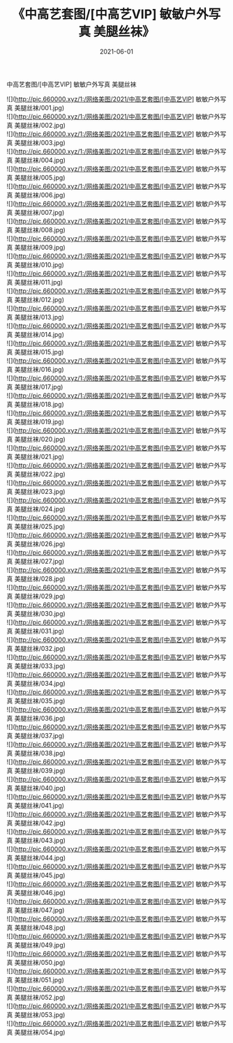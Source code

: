 ﻿---
layout: post
title:  《中高艺套图/[中高艺VIP] 敏敏户外写真 美腿丝袜》
date:   2021-06-01
img: http://pic.660000.xyz/1:/网络美图/2021/中高艺套图/[中高艺VIP] 敏敏户外写真 美腿丝袜/000.jpg
categories: [美女, 清纯, 唯美]
---

中高艺套图/[中高艺VIP] 敏敏户外写真 美腿丝袜

 ![](http://pic.660000.xyz/1:/网络美图/2021/中高艺套图/[中高艺VIP] 敏敏户外写真 美腿丝袜/001.jpg) <br>![](http://pic.660000.xyz/1:/网络美图/2021/中高艺套图/[中高艺VIP] 敏敏户外写真 美腿丝袜/002.jpg) <br>![](http://pic.660000.xyz/1:/网络美图/2021/中高艺套图/[中高艺VIP] 敏敏户外写真 美腿丝袜/003.jpg) <br>![](http://pic.660000.xyz/1:/网络美图/2021/中高艺套图/[中高艺VIP] 敏敏户外写真 美腿丝袜/004.jpg) <br>![](http://pic.660000.xyz/1:/网络美图/2021/中高艺套图/[中高艺VIP] 敏敏户外写真 美腿丝袜/005.jpg) <br>![](http://pic.660000.xyz/1:/网络美图/2021/中高艺套图/[中高艺VIP] 敏敏户外写真 美腿丝袜/006.jpg) <br>![](http://pic.660000.xyz/1:/网络美图/2021/中高艺套图/[中高艺VIP] 敏敏户外写真 美腿丝袜/007.jpg) <br>![](http://pic.660000.xyz/1:/网络美图/2021/中高艺套图/[中高艺VIP] 敏敏户外写真 美腿丝袜/008.jpg) <br>![](http://pic.660000.xyz/1:/网络美图/2021/中高艺套图/[中高艺VIP] 敏敏户外写真 美腿丝袜/009.jpg) <br>![](http://pic.660000.xyz/1:/网络美图/2021/中高艺套图/[中高艺VIP] 敏敏户外写真 美腿丝袜/010.jpg) <br>![](http://pic.660000.xyz/1:/网络美图/2021/中高艺套图/[中高艺VIP] 敏敏户外写真 美腿丝袜/011.jpg) <br>![](http://pic.660000.xyz/1:/网络美图/2021/中高艺套图/[中高艺VIP] 敏敏户外写真 美腿丝袜/012.jpg) <br>![](http://pic.660000.xyz/1:/网络美图/2021/中高艺套图/[中高艺VIP] 敏敏户外写真 美腿丝袜/013.jpg) <br>![](http://pic.660000.xyz/1:/网络美图/2021/中高艺套图/[中高艺VIP] 敏敏户外写真 美腿丝袜/014.jpg) <br>![](http://pic.660000.xyz/1:/网络美图/2021/中高艺套图/[中高艺VIP] 敏敏户外写真 美腿丝袜/015.jpg) <br>![](http://pic.660000.xyz/1:/网络美图/2021/中高艺套图/[中高艺VIP] 敏敏户外写真 美腿丝袜/016.jpg) <br>![](http://pic.660000.xyz/1:/网络美图/2021/中高艺套图/[中高艺VIP] 敏敏户外写真 美腿丝袜/017.jpg) <br>![](http://pic.660000.xyz/1:/网络美图/2021/中高艺套图/[中高艺VIP] 敏敏户外写真 美腿丝袜/018.jpg) <br>![](http://pic.660000.xyz/1:/网络美图/2021/中高艺套图/[中高艺VIP] 敏敏户外写真 美腿丝袜/019.jpg) <br>![](http://pic.660000.xyz/1:/网络美图/2021/中高艺套图/[中高艺VIP] 敏敏户外写真 美腿丝袜/020.jpg) <br>![](http://pic.660000.xyz/1:/网络美图/2021/中高艺套图/[中高艺VIP] 敏敏户外写真 美腿丝袜/021.jpg) <br>![](http://pic.660000.xyz/1:/网络美图/2021/中高艺套图/[中高艺VIP] 敏敏户外写真 美腿丝袜/022.jpg) <br>![](http://pic.660000.xyz/1:/网络美图/2021/中高艺套图/[中高艺VIP] 敏敏户外写真 美腿丝袜/023.jpg) <br>![](http://pic.660000.xyz/1:/网络美图/2021/中高艺套图/[中高艺VIP] 敏敏户外写真 美腿丝袜/024.jpg) <br>![](http://pic.660000.xyz/1:/网络美图/2021/中高艺套图/[中高艺VIP] 敏敏户外写真 美腿丝袜/025.jpg) <br>![](http://pic.660000.xyz/1:/网络美图/2021/中高艺套图/[中高艺VIP] 敏敏户外写真 美腿丝袜/026.jpg) <br>![](http://pic.660000.xyz/1:/网络美图/2021/中高艺套图/[中高艺VIP] 敏敏户外写真 美腿丝袜/027.jpg) <br>![](http://pic.660000.xyz/1:/网络美图/2021/中高艺套图/[中高艺VIP] 敏敏户外写真 美腿丝袜/028.jpg) <br>![](http://pic.660000.xyz/1:/网络美图/2021/中高艺套图/[中高艺VIP] 敏敏户外写真 美腿丝袜/029.jpg) <br>![](http://pic.660000.xyz/1:/网络美图/2021/中高艺套图/[中高艺VIP] 敏敏户外写真 美腿丝袜/030.jpg) <br>![](http://pic.660000.xyz/1:/网络美图/2021/中高艺套图/[中高艺VIP] 敏敏户外写真 美腿丝袜/031.jpg) <br>![](http://pic.660000.xyz/1:/网络美图/2021/中高艺套图/[中高艺VIP] 敏敏户外写真 美腿丝袜/032.jpg) <br>![](http://pic.660000.xyz/1:/网络美图/2021/中高艺套图/[中高艺VIP] 敏敏户外写真 美腿丝袜/033.jpg) <br>![](http://pic.660000.xyz/1:/网络美图/2021/中高艺套图/[中高艺VIP] 敏敏户外写真 美腿丝袜/034.jpg) <br>![](http://pic.660000.xyz/1:/网络美图/2021/中高艺套图/[中高艺VIP] 敏敏户外写真 美腿丝袜/035.jpg) <br>![](http://pic.660000.xyz/1:/网络美图/2021/中高艺套图/[中高艺VIP] 敏敏户外写真 美腿丝袜/036.jpg) <br>![](http://pic.660000.xyz/1:/网络美图/2021/中高艺套图/[中高艺VIP] 敏敏户外写真 美腿丝袜/037.jpg) <br>![](http://pic.660000.xyz/1:/网络美图/2021/中高艺套图/[中高艺VIP] 敏敏户外写真 美腿丝袜/038.jpg) <br>![](http://pic.660000.xyz/1:/网络美图/2021/中高艺套图/[中高艺VIP] 敏敏户外写真 美腿丝袜/039.jpg) <br>![](http://pic.660000.xyz/1:/网络美图/2021/中高艺套图/[中高艺VIP] 敏敏户外写真 美腿丝袜/040.jpg) <br>![](http://pic.660000.xyz/1:/网络美图/2021/中高艺套图/[中高艺VIP] 敏敏户外写真 美腿丝袜/041.jpg) <br>![](http://pic.660000.xyz/1:/网络美图/2021/中高艺套图/[中高艺VIP] 敏敏户外写真 美腿丝袜/042.jpg) <br>![](http://pic.660000.xyz/1:/网络美图/2021/中高艺套图/[中高艺VIP] 敏敏户外写真 美腿丝袜/043.jpg) <br>![](http://pic.660000.xyz/1:/网络美图/2021/中高艺套图/[中高艺VIP] 敏敏户外写真 美腿丝袜/044.jpg) <br>![](http://pic.660000.xyz/1:/网络美图/2021/中高艺套图/[中高艺VIP] 敏敏户外写真 美腿丝袜/045.jpg) <br>![](http://pic.660000.xyz/1:/网络美图/2021/中高艺套图/[中高艺VIP] 敏敏户外写真 美腿丝袜/046.jpg) <br>![](http://pic.660000.xyz/1:/网络美图/2021/中高艺套图/[中高艺VIP] 敏敏户外写真 美腿丝袜/047.jpg) <br>![](http://pic.660000.xyz/1:/网络美图/2021/中高艺套图/[中高艺VIP] 敏敏户外写真 美腿丝袜/048.jpg) <br>![](http://pic.660000.xyz/1:/网络美图/2021/中高艺套图/[中高艺VIP] 敏敏户外写真 美腿丝袜/049.jpg) <br>![](http://pic.660000.xyz/1:/网络美图/2021/中高艺套图/[中高艺VIP] 敏敏户外写真 美腿丝袜/050.jpg) <br>![](http://pic.660000.xyz/1:/网络美图/2021/中高艺套图/[中高艺VIP] 敏敏户外写真 美腿丝袜/051.jpg) <br>![](http://pic.660000.xyz/1:/网络美图/2021/中高艺套图/[中高艺VIP] 敏敏户外写真 美腿丝袜/052.jpg) <br>![](http://pic.660000.xyz/1:/网络美图/2021/中高艺套图/[中高艺VIP] 敏敏户外写真 美腿丝袜/053.jpg) <br>![](http://pic.660000.xyz/1:/网络美图/2021/中高艺套图/[中高艺VIP] 敏敏户外写真 美腿丝袜/054.jpg) <br>